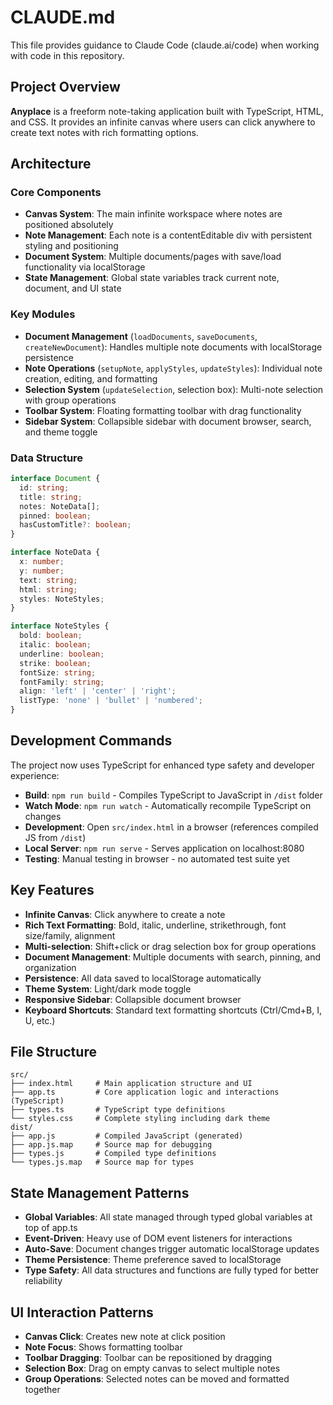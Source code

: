 # CLAUDE.md

This file provides guidance to Claude Code (claude.ai/code) when working with code in this repository.

## Project Overview

**Anyplace** is a freeform note-taking application built with TypeScript, HTML, and CSS. It provides an infinite canvas where users can click anywhere to create text notes with rich formatting options.

## Architecture

### Core Components

- **Canvas System**: The main infinite workspace where notes are positioned absolutely
- **Note Management**: Each note is a contentEditable div with persistent styling and positioning
- **Document System**: Multiple documents/pages with save/load functionality via localStorage
- **State Management**: Global state variables track current note, document, and UI state

### Key Modules

- **Document Management** (`loadDocuments`, `saveDocuments`, `createNewDocument`): Handles multiple note documents with localStorage persistence
- **Note Operations** (`setupNote`, `applyStyles`, `updateStyles`): Individual note creation, editing, and formatting
- **Selection System** (`updateSelection`, selection box): Multi-note selection with group operations
- **Toolbar System**: Floating formatting toolbar with drag functionality
- **Sidebar System**: Collapsible sidebar with document browser, search, and theme toggle

### Data Structure

```typescript
interface Document {
  id: string;
  title: string;
  notes: NoteData[];
  pinned: boolean;
  hasCustomTitle?: boolean;
}

interface NoteData {
  x: number;
  y: number;
  text: string;
  html: string;
  styles: NoteStyles;
}

interface NoteStyles {
  bold: boolean;
  italic: boolean;
  underline: boolean;
  strike: boolean;
  fontSize: string;
  fontFamily: string;
  align: 'left' | 'center' | 'right';
  listType: 'none' | 'bullet' | 'numbered';
}
```

## Development Commands

The project now uses TypeScript for enhanced type safety and developer experience:

- **Build**: `npm run build` - Compiles TypeScript to JavaScript in `/dist` folder
- **Watch Mode**: `npm run watch` - Automatically recompile TypeScript on changes
- **Development**: Open `src/index.html` in a browser (references compiled JS from `/dist`)
- **Local Server**: `npm run serve` - Serves application on localhost:8080
- **Testing**: Manual testing in browser - no automated test suite yet

## Key Features

- **Infinite Canvas**: Click anywhere to create a note
- **Rich Text Formatting**: Bold, italic, underline, strikethrough, font size/family, alignment
- **Multi-selection**: Shift+click or drag selection box for group operations
- **Document Management**: Multiple documents with search, pinning, and organization
- **Persistence**: All data saved to localStorage automatically
- **Theme System**: Light/dark mode toggle
- **Responsive Sidebar**: Collapsible document browser
- **Keyboard Shortcuts**: Standard text formatting shortcuts (Ctrl/Cmd+B, I, U, etc.)

## File Structure

```
src/
├── index.html     # Main application structure and UI
├── app.ts         # Core application logic and interactions (TypeScript)
├── types.ts       # TypeScript type definitions
└── styles.css     # Complete styling including dark theme
dist/
├── app.js         # Compiled JavaScript (generated)
├── app.js.map     # Source map for debugging
├── types.js       # Compiled type definitions
└── types.js.map   # Source map for types
```

## State Management Patterns

- **Global Variables**: All state managed through typed global variables at top of app.ts
- **Event-Driven**: Heavy use of DOM event listeners for interactions
- **Auto-Save**: Document changes trigger automatic localStorage updates
- **Theme Persistence**: Theme preference saved to localStorage
- **Type Safety**: All data structures and functions are fully typed for better reliability

## UI Interaction Patterns

- **Canvas Click**: Creates new note at click position
- **Note Focus**: Shows formatting toolbar
- **Toolbar Dragging**: Toolbar can be repositioned by dragging
- **Selection Box**: Drag on empty canvas to select multiple notes
- **Group Operations**: Selected notes can be moved and formatted together